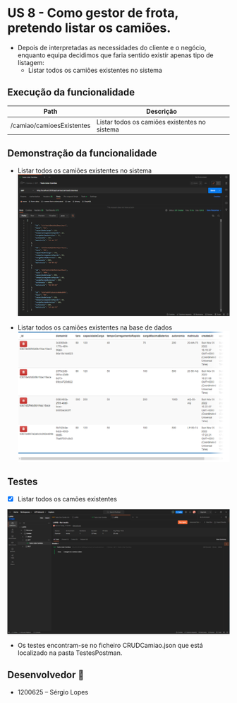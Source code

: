 # US 8 - Como gestor de frota, pretendo listar os camiões.

- Depois de interpretadas as necessidades do cliente e o negócio, enquanto equipa decidimos que faria sentido existir apenas tipo de listagem:
  - Listar todos os camiões existentes no sistema

## Execução da funcionalidade

| Path                      | Descrição                                     |
| ------------------------- | --------------------------------------------- |
| /camiao/camioesExistentes | Listar todos os camiões existentes no sistema |

## Demonstração da funcionalidade

- Listar todos os camiões existentes no sistema
  ![US8.png](US8.png)

- Listar todos os camiões existentes na base de dados
  ![US8bd.png](US8bd.png)

## Testes

- [x] Listar todos os camões existentes

![testes.png](Testes.png)

- Os testes encontram-se no ficheiro CRUDCamiao.json que está localizado na pasta TestesPostman.

## Desenvolvedor 🦸

- 1200625 – Sérgio Lopes
